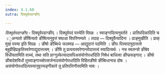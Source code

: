 ```yaml
---
index: 4.1.60
sutra: दिक्पूर्वपदान्ङीप्

---
```

_दिक्पूर्वपदान्ङीप्_ - दिक्पूर्वपदान्ङीप् । दिक्पूर्वपदं यस्येति विग्रहः । स्वाङ्गादित्यनुवर्तते । प्रातिपदिकादिति च ।॒अन्यतो ङीषि॑त्यतो ङीषित्यनुवृत्तं षष्ठआ विपरिणम्यते । तदाह — दिक्पूर्वेत्यादिना । प्राङ्मुखीति । प्राक् मुखं यस्या इति विग्रहः । ङीषो ङीब्विधेः फलमाह — आद्युदात्तं पदमिति । ङीपः पित्त्वादनुदात्तत्वे बहुव्रीहिप्रकृतिस्वरेणाद्युदात्तत्वम् । ङीषि तु प्रत्ययस्वरेणान्तोदात्तत्वं स्यादित्यर्थः । नच स्वतन्त्रो ङीबेव विधीयतामिति वाच्यं, तथा सति प्राग्गुल्फेत्यादावपिअसंयोगोपधा॑दिति निषेधं बाधित्वा ङीप्प्रसङ्गात् । ङीषो ङीबादेशविधौ तुस्वाङ्गाच्चोपसर्जनादसंयोगोपधा॑दिति विहितङीषो ङीब्विधानान्न दोषः ।असंयोगोपधा॑दित्यस्यानुवृत्त्यङ्गीकारे तु प्रतिपत्तिगौरवमिति भावः ।